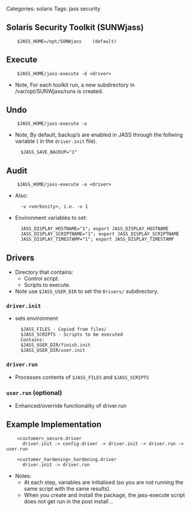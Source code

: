 Categories: solaris
Tags: jass
      security

## Solaris Security Toolkit (SUNWjass)

        $JASS_HOME=/opt/SUNWjass    (default)

## Execute

        $JASS_HOME/jass-execute -d <driver>

- Note, For each toolkit run, a new subdirectory in /var/opt/SUNWjass/runs is created.

## Undo

        $JASS_HOME/jass-execute -u

- Note, By default, backup’s are enabled in JASS through the follwing variable ( in the `driver.init` file).

        $JASS_SAVE_BACKUP="1"

## Audit

        $JASS_HOME/jass-execute -a <driver>

- Also:

        -v <verbosity>, i.e. -v 1

- Environment variables to set:

        JASS_DISPLAY_HOSTNAME="1"; export JASS_DISPLAY_HOSTNAME
        JASS_DISPLAY_SCRIPTNAME="1"; export JASS_DISPLAY_SCRIPTNAME
        JASS_DISPLAY_TIMESTAMP="1"; export JASS_DISPLAY_TIMESTAMP

## Drivers

- Directory that contains:
  - Control script.
  - Scripts to execute.
- Note use `$JASS_USER_DIR` to set the `Drivers/` subdirectory. 

### `driver.init`

- sets environment

        $JASS_FILES - Copied from files/
        $JASS_SCRIPTS - Scripts to be executed
        Contains: 
        $JASS_USER_DIR/finish.init 
        $JASS_USER_DIR/user.init

### `driver.run`

- Processes contents of `$JASS_FILES` and `$JASS_SCRIPTS`


### `user.run` (optional)

- Enhanced/override functionality of driver.run

## Example Implementation

        <customer>_secure.driver
          driver.init -> config.driver -> driver.init -> driver.run -> user.run

        <customer_hardening>_hardening.driver
          driver.init -> driver.run

- Notes:
  - At each step, variables are initialised (so you are not running the same script with the same results).
  - When you create and install the package, the jass-execute script does not get run in the post install ..
